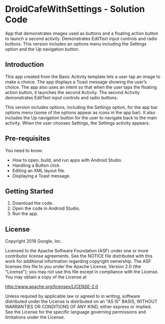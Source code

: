 DroidCafeWithSettings - Solution Code
=====================================

App that demonstrates images used as buttons and a floating action
button to launch a second activity. Demonstrates EditText input
controls and radio buttons. This version includes an options menu
including the Settings option and the Up navigation button.

Introduction
------------

This app created from the Basic Activity template lets a user tap an image
to make a choice. The app displays a Toast message showing the user’s choice.
The app also uses an intent so that when the user taps the floating
action button, it launches the second Activity. The second Activity
demonstrates EditText input controls and radio buttons.

This version includes options, including the Settings option,
for the app bar options menu (some of the options appear as icons in the
app bar). It also includes the Up navigation button for the user to navigate
back to the main activity. When the user chooses Settings, the Settings
activity appears.

Pre-requisites
--------------

You need to know:

- How to open, build, and run apps with Android Studio.
- Handling a Button click.
- Editing an XML layout file.
- Displaying a Toast message.

Getting Started
---------------

1. Download the code.
2. Open the code in Android Studio.
3. Run the app.


License
-------

Copyright 2018 Google, Inc.

Licensed to the Apache Software Foundation (ASF) under one or more contributor
license agreements.  See the NOTICE file distributed with this work for
additional information regarding copyright ownership.  The ASF licenses this
file to you under the Apache License, Version 2.0 (the "License"); you may not
use this file except in compliance with the License.  You may obtain a copy of
the License at

  http://www.apache.org/licenses/LICENSE-2.0

Unless required by applicable law or agreed to in writing, software
distributed under the License is distributed on an "AS IS" BASIS, WITHOUT
WARRANTIES OR CONDITIONS OF ANY KIND, either express or implied.  See the
License for the specific language governing permissions and limitations under
the License.
